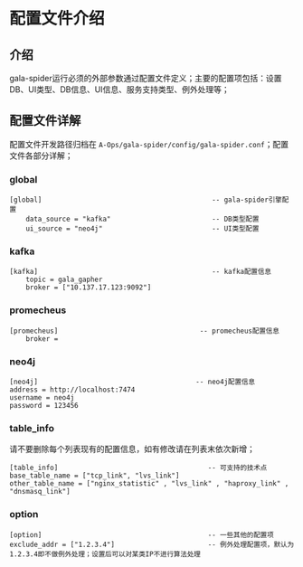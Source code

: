 #  配置文件介绍

## 介绍

gala-spider运行必须的外部参数通过配置文件定义；主要的配置项包括：设置DB、UI类型、DB信息、UI信息、服务支持类型、例外处理等；

## 配置文件详解

配置文件开发路径归档在 `A-Ops/gala-spider/config/gala-spider.conf`；配置文件各部分详解；

### global

```
[global]                                          -- gala-spider引擎配置
    data_source = "kafka"                         -- DB类型配置
    ui_source = "neo4j"                           -- UI类型配置
```

### kafka

```
[kafka]                                           -- kafka配置信息
    topic = gala_gapher
    broker = ["10.137.17.123:9092"]
```

### promecheus

```
[promecheus]								   -- promecheus配置信息
    broker =
```

### neo4j

```
[neo4j]										  -- neo4j配置信息
address = http://localhost:7474
username = neo4j
password = 123456
```

### table_info

请不要删除每个列表现有的配置信息，如有修改请在列表末依次新增；

```
[table_info]                                     -- 可支持的技术点
base_table_name = ["tcp_link", "lvs_link"]
other_table_name = ["nginx_statistic" , "lvs_link" , "haproxy_link" , "dnsmasq_link"]
```

### option

```
[option]                                         -- 一些其他的配置项
exclude_addr = ["1.2.3.4"]                       -- 例外处理配置项，默认为1.2.3.4即不做例外处理；设置后可以对某类IP不进行算法处理
```